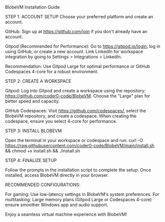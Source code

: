 BlobeVM Installation Guide

STEP 1: ACCOUNT SETUP
Choose your preferred platform and create an account.

GitHub:
Sign up at https://github.com/join if you don't already have an account.

Gitpod (Recommended for Performance):
Go to https://gitpod.io/login, log in using GitHub, or create a new account.
Link LinkedIn for workspace integration by going to Settings > Integrations > LinkedIn.

Recommendation: Use Gitpod Large for optimal performance or GitHub Codespaces 4-core for a robust environment.

STEP 2: CREATE A WORKSPACE

Gitpod:
Log into Gitpod and create a workspace using the repository: https://github.com/coder0-code/BlobeVM.
Choose the "Large" plan for better speed and capacity.

GitHub Codespaces:
Visit https://github.com/codespaces/, select the BlobeVM repository, and create a codespace. When creating the codespace, ensure you select 4-core for performance.

STEP 3: INSTALL BLOBEVM

Open the terminal in your workspace or codespace and run:
curl -O https://raw.githubusercontent.com/coder0-code/BlobeVM/main/install.sh && chmod +x install.sh && ./install.sh

STEP 4: FINALIZE SETUP

Follow the prompts in the installation script to complete the setup. Once installed, access BlobeVM directly in your browser.

RECOMMENDED CONFIGURATIONS:

For gaming: Use low-latency settings in BlobeVM's system preferences.
For multitasking: Large memory plans (Gitpod Large or Codespaces 4-core) ensure smoother Windows app and audio support.

Enjoy a seamless virtual machine experience with BlobeVM!
